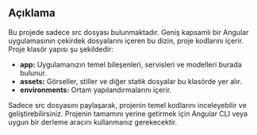 ## Açıklama
Bu projede sadece src dosyası bulunmaktadır. Geniş kapsamlı bir Angular uygulamasının çekirdek dosyalarını içeren bu dizin, proje kodlarını içerir. Proje klasör yapısı şu şekildedir:

- **app:** Uygulamanızın temel bileşenleri, servisleri ve modelleri burada bulunur.
- **assets:** Görseller, stiller ve diğer statik dosyalar bu klasörde yer alır.
- **environments:** Ortam yapılandırmalarını içerir.

Sadece src dosyasını paylaşarak, projenin temel kodlarını inceleyebilir ve geliştirebilirsiniz. Projenin tamamını yerine getirmek için Angular CLI veya uygun bir derleme aracını kullanmanız gerekecektir.
